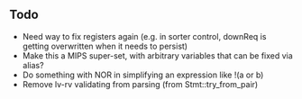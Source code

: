 
## Todo

* Need way to fix registers again (e.g. in sorter control, downReq is getting overwritten when it
needs to persist)
* Make this a MIPS super-set, with arbitrary variables that can be fixed via alias?
* Do something with NOR in simplifying an expression like !(a or b)
* Remove lv-rv validating from parsing (from Stmt::try_from_pair)
